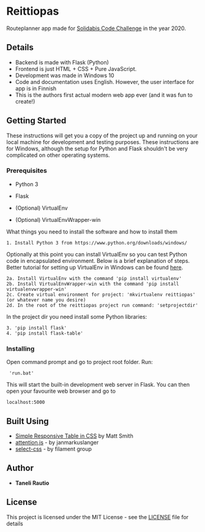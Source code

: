 # Reittiopas

Routeplanner app made for [Solidabis Code Challenge](https://koodihaaste.solidabis.com/) in the year 2020.

## Details

  * Backend is made with Flask (Python) 
  * Frontend is just HTML + CSS + Pure JavaScript. 
  * Development was made in Windows 10
  * Code and documentation uses English. However, the user interface for app is in Finnish
  * This is the authors first actual modern web app ever (and it was fun to create!)

## Getting Started

These instructions will get you a copy of the project up and running on your local machine for development and testing purposes. These instructions are for Windows, although the setup for Python and Flask shouldn't be very complicated on other operating systems.

### Prerequisites

  * Python 3 
  * Flask

  * (Optional) VirtualEnv
  * (Optional) VirtualEnvWrapper-win

What things you need to install the software and how to install them

```
1. Install Python 3 from https://www.python.org/downloads/windows/
```

Optionally at this point you can install VirtualEnv so you can test Python code in encapsulated environment. Below is a brief explanation of steps. Better tutorial for setting up VirtualEnv in Windows can be found [here](https://timmyreilly.azurewebsites.net/python-flask-windows-development-environment-setup/). 

```
2a. Install VirtualEnv with the command 'pip install virtualenv'
2b. Install VirtualEnvWrapper-win with the command 'pip install virtualenvwrapper-win'
2c. Create virtual environment for project: 'mkvirtualenv reittiopas' (or whatever name you desire)
2d. In the root of the reittiopas project run command: 'setprojectdir'
```

In the project dir you need install some Python libraries:

```
3. 'pip install flask'
4. 'pip install flask-table'
```

### Installing

Open command prompt and go to project root folder. Run:

```
 'run.bat'
```
This will start the built-in development web server in Flask. You can then open your favourite web browser and go to 

```
localhost:5000
```

## Built Using

* [Simple Responsive Table in CSS](https://codepen.io/AllThingsSmitty/pen/MyqmdM) by Matt Smith
* [attention.js](https://github.com/janmarkuslanger/attention.js) - by janmarkuslanger
* [select-css](https://github.com/filamentgroup/select-css) - by filament group

## Author

* **Taneli Rautio**

## License

This project is licensed under the MIT License - see the [LICENSE](LICENSE) file for details
